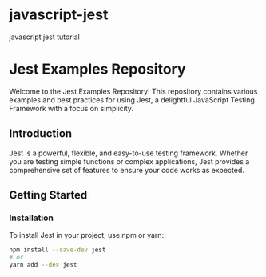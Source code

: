 # javascript-jest
javascript jest tutorial

# Jest Examples Repository

Welcome to the Jest Examples Repository! This repository contains various examples and best practices for using Jest, a delightful JavaScript Testing Framework with a focus on simplicity.

## Introduction

Jest is a powerful, flexible, and easy-to-use testing framework. Whether you are testing simple functions or complex applications, Jest provides a comprehensive set of features to ensure your code works as expected.

## Getting Started

### Installation

To install Jest in your project, use npm or yarn:

```bash
npm install --save-dev jest
# or
yarn add --dev jest
